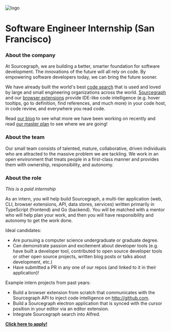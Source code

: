 ![logo](https://sourcegraph.com/.assets/img/sourcegraph-light-head-logo.svg)

# Software Engineer Internship (San Francisco)

### About the company

At Sourcegraph, we are building a better, smarter foundation for software development. The innovations of the future will all rely on code. By empowering software developers today, we can bring the future sooner.

We have already built the world's best [code search](https://about.sourcegraph.com/docs/search/) that is used and loved by large and small engineering organizations across the world.
[Sourcegraph](https://about.sourcegraph.com/product/server) and our [browser extensions](https://about.sourcegraph.com/product/browser) provide IDE-like code intelligence (e.g. hover tooltips, go to definition, find references, and much more) in your code host, in code review, and everywhere you read code.

Read [our blog](https://about.sourcegraph.com/blog/) to see what more we have been working on recently and read [our master plan](https://sourcegraph.com/plan) to see where we are going!

### About the team

Our small team consists of talented, mature, collaborative, driven individuals who are attracted to the massive problem we are tackling. We work in an open environment that treats people in a first-class manner and provides them with ownership, responsibility, and autonomy.

### About the role

*This is a paid internship* 

As an intern, you will help build Sourcegraph, a multi-tier application (web, CLI, browser extensions, API, data stores, services) written primarily in TypeScript (frontend) and Go (backend). You will be matched with a mentor who will help plan your work, and then you will have responsibility and autonomy to get the work done.

Ideal candidates:

- Are pursuing a computer science undergraduate or graduate degree.
- Can demonstrate passion and excitement about developer tools (e.g. have built a developer tool, contributed to open source developer tools or other open source projects, written blog posts or talks about development, etc.)
- Have submitted a PR in any one of our repos (and linked to it in their application)!

Example intern projects from past years:

- Build a browser extension from scratch that communicates with the Sourcegraph API to inject code intelligence on http://github.com.
- Build a Sourcegraph electron application that is synced with the cursor position in your editor via an editor extension.
- Integrate Sourcegraph search into Alfred.

**[Click here to apply!](https://hire.withgoogle.com/public/jobs/sourcegraphcom/view/P_AAAAAADAAC5MmpnWT-Pu9h)**
